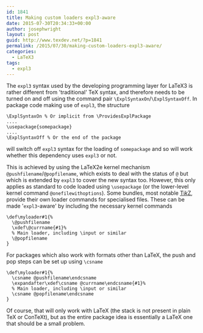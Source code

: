 ```yaml
---
id: 1841
title: Making custom loaders expl3-aware
date: 2015-07-30T20:34:33+00:00
author: josephwright
layout: post
guid: http://www.texdev.net/?p=1841
permalink: /2015/07/30/making-custom-loaders-expl3-aware/
categories:
  - LaTeX3
tags:
  - expl3
---
```

The <code>expl3</code> syntax used by the developing programming layer for LaTeX3 is rather different from 'traditional' TeX syntax, and therefore needs to be turned on and off using the command pair <code>\ExplSyntaxOn</code>/<code>\ExplSyntaxOff</code>. In package code making use of <code>expl3</code>, the structure

<pre><code>\ExplSyntaxOn % Or implicit from \ProvidesExplPackage
....
\usepackage{somepackage}
....
\ExplSyntaxOff % Or the end of the package
</code></pre>

will switch off <code>expl3</code> syntax for the loading of <code>somepackage</code> and so will work whether this dependency uses <code>expl3</code> or not.

This is achieved by using the LaTeX2e kernel mechanism <code>\@pushfilename</code>/<code>@popfilename</code>, which exists to deal with the status of <code>@</code> but which is extended by <code>expl3</code> to cover the new syntax too. However, this only applies as standard to code loaded using <code>\usepackage</code> (or the lower-level kernel command <code>\@onefilewithoptions</code>). Some bundles, most notable <a href="http://ctan.org/pkg/pgf">Ti<em>k</em>Z</a>, provide their own loader commands for specialised files. These can be made '<code>expl3</code>-aware' by including the necessary kernel commands

<!-- {% raw %} -->
<pre><code>\def\myloader#1{%
  \@pushfilename
  \xdef\@currname{#1}%
  % Main loader, including \input or similar
  \@popfilename
}
</code></pre>
<!-- {% endraw %} -->

For packages which also work with formats other than LaTeX, the push and pop steps can be set up using <code>\csname</code>

<!-- {% raw %} -->
<pre><code>\def\myloader#1{%
  \csname @pushfilename\endcsname
  \expandafter\xdef\csname @currname\endcsname{#1}%
  % Main loader, including \input or similar
  \csname @popfilename\endcsname
}
</code></pre>
<!-- {% endraw %} -->

Of course, that will only work with LaTeX (the stack is not present in plain TeX or ConTeXt), but as the entire package idea is essentially a LaTeX one that should be a small problem.
